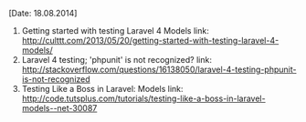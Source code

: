 [Date: 18.08.2014]
1. Getting started with testing Laravel 4 Models
link: http://culttt.com/2013/05/20/getting-started-with-testing-laravel-4-models/
2. Laravel 4 testing; 'phpunit' is not recognized?
link: http://stackoverflow.com/questions/16138050/laravel-4-testing-phpunit-is-not-recognized
3. Testing Like a Boss in Laravel: Models
link: http://code.tutsplus.com/tutorials/testing-like-a-boss-in-laravel-models--net-30087
